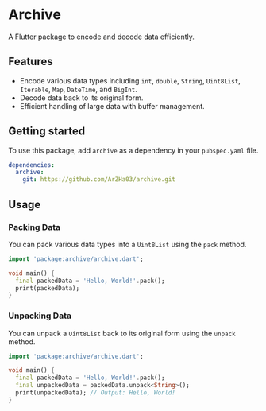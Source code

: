 # Archive

A Flutter package to encode and decode data efficiently.

## Features

- Encode various data types including `int`, `double`, `String`, `Uint8List`, `Iterable`, `Map`, `DateTime`, and `BigInt`.
- Decode data back to its original form.
- Efficient handling of large data with buffer management.

## Getting started

To use this package, add `archive` as a dependency in your `pubspec.yaml` file.

```yaml
dependencies:
  archive:
    git: https://github.com/ArZHa03/archive.git
```

## Usage

### Packing Data

You can pack various data types into a `Uint8List` using the `pack` method.

```dart
import 'package:archive/archive.dart';

void main() {
  final packedData = 'Hello, World!'.pack();
  print(packedData);
}
```

### Unpacking Data

You can unpack a `Uint8List` back to its original form using the `unpack` method.

```dart
import 'package:archive/archive.dart';

void main() {
  final packedData = 'Hello, World!'.pack();
  final unpackedData = packedData.unpack<String>();
  print(unpackedData); // Output: Hello, World!
}
```